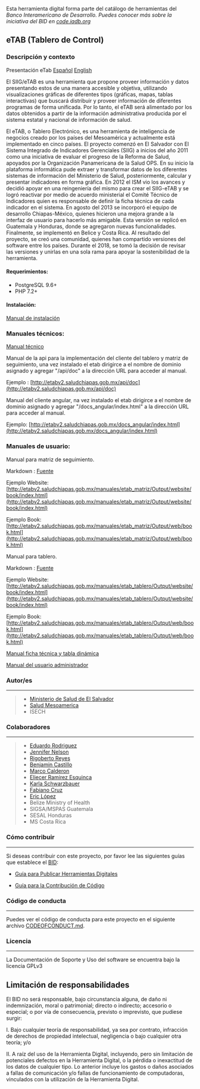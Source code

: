 Esta herramienta digital forma parte del catálogo de herramientas del **Banco Interamericano de Desarrollo*. Puedes conocer más sobre la iniciativa del BID en [code.iadb.org](code.iadb.org)*

  

## eTAB (Tablero de Control) 

  

### Descripción y contexto

Presentación eTab [Español](https://vimeo.com/263426584) [English](https://vimeo.com/259252009)

  

El SIIG/eTAB es una herramienta que propone proveer información y datos presentando estos de una manera accesible y objetiva, utilizando visualizaciones gráficas de diferentes tipos (gráficas, mapas, tablas interactivas) que buscará distribuir y proveer información de diferentes programas de forma unificada. Por lo tanto, el eTAB será alimentado por los datos obtenidos a partir de la información administrativa producida por el sistema estatal y nacional de información de salud.

El eTAB, o Tablero Electrónico, es una herramienta de inteligencia de negocios creado por los países del Mesoamérica y actualmente está implementado en cinco países. El proyecto comenzó en El Salvador con El Sistema Integrado de Indicadores Gerenciales (SIIG) a inicios del año 2011 como una iniciativa de evaluar el progreso de la Reforma de Salud, apoyados por la Organización Panamericana de la Salud OPS. En su inicio la plataforma informática pude extraer y transformar datos de los diferentes sistemas de información del Ministerio de Salud, posteriormente, calcular y presentar indicadores en forma gráfica. En 2012 el ISM vio los avances y decidió apoyar en una reingeniería del mismo para crear el SIIG-eTAB y se logró reactivar por medio de acuerdo ministerial el Comité Técnico de Indicadores quien es responsable de definir la ficha técnica de cada indicador en el sistema. En agosto del 2013 se incorporó el equipo de desarrollo Chiapas-México, quienes hicieron una mejora grande a la interfaz de usuario para hacerlo más amigable. Esta versión se replicó en Guatemala y Honduras, donde se agregaron nuevas funcionalidades. Finalmente, se implementó en Belice y Costa Rica. Al resultado del proyecto, se creó una comunidad, quienes han compartido versiones del software entre los países. Durante el 2018, se tomó la decisión de revisar las versiones y unirlas en una sola rama para apoyar la sostenibilidad de la herramienta.  



#### Requerimientos:

* PostgreSQL 9.6+
* PHP 7.2+

#### Instalación:

[Manual de instalación](https://github.com/rigosv/etab/blob/master/public/manuales/manual-tecnico/Contents/instalacion.md)


### Manuales técnicos:

[Manual técnico](https://github.com/rigosv/etab/blob/master/public/manuales/manual-tecnico/Output/print/book.pdf)

Manual de la api para la implementación del cliente del tablero y matriz de seguimiento, una vez instalado el etab dirigirce a el nombre de dominio asignado y agregar "/api/doc" a la dirección URL para acceder al manual.

Ejemplo : [http://etabv2.saludchiapas.gob.mx/api/doc](http://etabv2.saludchiapas.gob.mx/api/doc)


Manual del cliente angular, na vez instalado el etab dirigirce a el nombre de dominio asignado y agregar "/docs_angular/index.html" a la dirección URL para acceder al manual.

Ejemplo: [http://etabv2.saludchiapas.gob.mx/docs_angular/index.html](http://etabv2.saludchiapas.gob.mx/docs_angular/index.html)

### Manuales de usuario:

Manual para matriz de seguimiento.

Markdown : [Fuente](https://github.com/rigosv/etab/blob/master/public/manuales/etab_matriz/)

Ejemplo Website: [http://etabv2.saludchiapas.gob.mx/manuales/etab_matriz/Output/website/book/index.html](http://etabv2.saludchiapas.gob.mx/manuales/etab_matriz/Output/website/book/index.html)

Ejemplo Book: [http://etabv2.saludchiapas.gob.mx/manuales/etab_matriz/Output/web/book.html](http://etabv2.saludchiapas.gob.mx/manuales/etab_matriz/Output/web/book.html)



Manual para tablero.

Markdown : [Fuente](https://github.com/rigosv/etab/blob/master/public/manuales/etab_tablero/)

Ejemplo Website: [http://etabv2.saludchiapas.gob.mx/manuales/etab_tablero/Output/website/book/index.html](http://etabv2.saludchiapas.gob.mx/manuales/etab_tablero/Output/website/book/index.html)

Ejemplo Book: [http://etabv2.saludchiapas.gob.mx/manuales/etab_tablero/Output/web/book.html](http://etabv2.saludchiapas.gob.mx/manuales/etab_tablero/Output/web/book.html)



[Manual ficha técnica y tabla dinámica](https://github.com/rigosv/etab/blob/master/public/manuales/manual-usuario-tecnico/Output/print/book.pdf)



[Manual del usuario administrador](https://github.com/rigosv/etab/blob/master/public/manuales/manual-usuario-administrador/Output/print/book.pdf)


### Autor/es
  

---
> - [Ministerio de Salud de El Salvador](http://www.salud.gob.sv/)
> - [Salud Mesoamerica](https://www.saludmesoamerica.org/es/mesoamerica)
> - ISECH


### Colaboradores
  

---

> - [Eduardo Rodriguez ](mailto:erodriguez@salud.gob.sv)
> - [Jennifer Nelson ](mailto:jennifern@iadb.org)
> - [Rigoberto Reyes ](https://github.com/rigosv "Github")
> - [Benjamin Castillo ](https://github.com/bcastillo "Github")
> - [Marco Calderon ](https://github.com/m2rc8 "Github")
> - [Eliecer Ramirez Esquinca](https://github.com/checherman "Github")
> - [Karla Schwarzbauer](mailto:karla.schwarz@gmail.com)
> - [Fabiano Cruz](mailto:fabianoc@gmail.com)
> - [Eric López](mailto:eric.ramirez.sv@gmail.com)
> - Belize Ministry of Health
> - SIGSA/MSPAS Guatemala 
> - SESAL Honduras
> - MS Costa Rica




### Cómo contribuir

---

Si deseas contribuir con este proyecto, por favor lee las siguientes guías que establece el [BID](https://www.iadb.org/es  "BID"):

*  [Guía para Publicar Herramientas Digitales](https://el-bid.github.io/guia-de-publicacion/  "Guía para Publicar")

*  [Guía para la Contribución de Código](https://github.com/EL-BID/Plantilla-de-repositorio/blob/master/CONTRIBUTING.md  "Guía de Contribución de Código")

  

### Código de conducta

---

Puedes ver el código de conducta para este proyecto en el siguiente archivo [CODEOFCONDUCT.md](https://github.com/EL-BID/Supervision-SISBEN-ML/blob/master/CODEOFCONDUCT.md).

  


### Licencia
---

La Documentación de Soporte y Uso del software se encuentra bajo la licencia GPLv3

  

## Limitación de responsabilidades

  

El BID no será responsable, bajo circunstancia alguna, de daño ni indemnización, moral o patrimonial; directo o indirecto; accesorio o especial; o por vía de consecuencia, previsto o imprevisto, que pudiese surgir:

I. Bajo cualquier teoría de responsabilidad, ya sea por contrato, infracción de derechos de propiedad intelectual, negligencia o bajo cualquier otra teoría; y/o

II. A raíz del uso de la Herramienta Digital, incluyendo, pero sin limitación de potenciales defectos en la Herramienta Digital, o la pérdida o inexactitud de los datos de cualquier tipo. 
Lo anterior incluye los gastos o daños asociados a fallas de comunicación y/o fallas de funcionamiento de computadoras, vinculados con la utilización de la Herramienta Digital.
